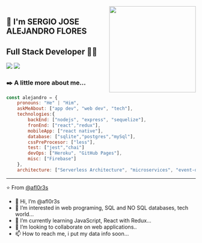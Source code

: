 <img align='right' src="https://cdn.pixabay.com/photo/2017/09/25/18/56/social-media-2786261_960_720.jpg" width="230">

## 👀 I'm SERGIO JOSE ALEJANDRO FLORES 
## Full Stack Developer 👨‍💻

[![](https://img.shields.io/badge/LinkedIn-ashrafkm-blue)](https://www.linkedin.com/in/alejandro-flores-dev)
[![](https://img.shields.io/badge/Gmail-ashrafkm010%40gmail.com-red)](mailto:sjafs.83@gmail.com)


### ✒️ A little more about me...  

```javascript
const alejandro = {
    pronouns: "He" | "Him",
    askMeAbout: ["app dev", "web dev", "tech"],
    technologies:{
        backEnd: ["nodejs", "express", "sequelize"],
        fronEnd: ["react","redux"],
        mobileApp: ["react native"],
        database: ["sqlite","postgres","mySql"],
        cssPreProcesor: ["less"],
        test: ["jest","chai"]
        devOps: ["Heroku", "GitHub Pages"],
        misc: ["Firebase"]
    },
    architecture: ["Serverless Architecture", "microservices", "event-driven", 
```

---
⭐️ From [@afl0r3s](https://github.com/afl0r3s)

- 👋 Hi, I’m @afl0r3s
- 👀 I’m interested in web programing, SQL and NO SQL databases, tech world...
- 🌱 I’m currently learning JavaScript, React with Redux...
- 💞️ I’m looking to collaborate on web applications..
- 📫 How to reach me, i put my data info soon...

<!---
afl0r3s/afl0r3s is a ✨ special ✨ repository because its `README.md` (this file) appears on your GitHub profile.
You can click the Preview link to take a look at your changes.
--->
